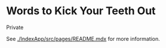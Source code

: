 # Words to Kick Your Teeth Out

Private

See [./IndexApp/src/pages/README.mdx](./IndexApp/src/pages/README.mdx) for more
information.
